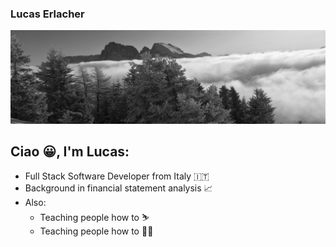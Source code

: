 ### Lucas Erlacher

![](images/IMG_8247_2.jpg)

## Ciao 😀, I'm Lucas:
- Full Stack Software Developer from Italy 🇮🇹
- Background in financial statement analysis 📈
- Also: 
  - Teaching people how to ⛷
  - Teaching people how to 🏌️‍♂️

<!--
**lucaserly/lucaserly** is a ✨ _special_ ✨ repository because its `README.md` (this file) appears on your GitHub profile.

Here are some ideas to get you started:

- 🔭 I’m currently working on ...
- 🌱 I’m currently learning ...
- 👯 I’m looking to collaborate on ...
- 🤔 I’m looking for help with ...
- 💬 Ask me about ...
- 📫 How to reach me: ...
- 😄 Pronouns: ...
- ⚡ Fun fact: ...
-->
